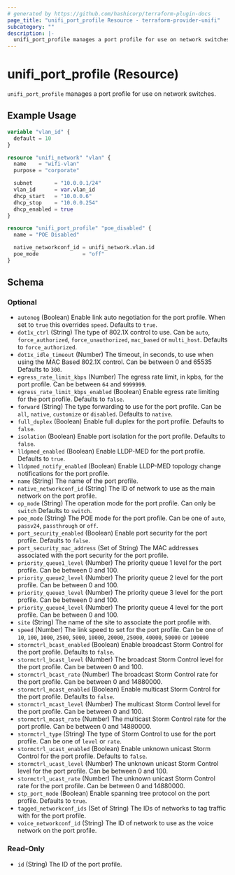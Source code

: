 ```yaml
---
# generated by https://github.com/hashicorp/terraform-plugin-docs
page_title: "unifi_port_profile Resource - terraform-provider-unifi"
subcategory: ""
description: |-
  unifi_port_profile manages a port profile for use on network switches.
---
```


# unifi_port_profile (Resource)

`unifi_port_profile` manages a port profile for use on network switches.

## Example Usage

```terraform
variable "vlan_id" {
  default = 10
}

resource "unifi_network" "vlan" {
  name    = "wifi-vlan"
  purpose = "corporate"

  subnet       = "10.0.0.1/24"
  vlan_id      = var.vlan_id
  dhcp_start   = "10.0.0.6"
  dhcp_stop    = "10.0.0.254"
  dhcp_enabled = true
}

resource "unifi_port_profile" "poe_disabled" {
  name = "POE Disabled"

  native_networkconf_id = unifi_network.vlan.id
  poe_mode              = "off"
}
```

<!-- schema generated by tfplugindocs -->
## Schema

### Optional

- `autoneg` (Boolean) Enable link auto negotiation for the port profile. When set to `true` this overrides `speed`. Defaults to `true`.
- `dot1x_ctrl` (String) The type of 802.1X control to use. Can be `auto`, `force_authorized`, `force_unauthorized`, `mac_based` or `multi_host`. Defaults to `force_authorized`.
- `dot1x_idle_timeout` (Number) The timeout, in seconds, to use when using the MAC Based 802.1X control. Can be between 0 and 65535 Defaults to `300`.
- `egress_rate_limit_kbps` (Number) The egress rate limit, in kpbs, for the port profile. Can be between `64` and `9999999`.
- `egress_rate_limit_kbps_enabled` (Boolean) Enable egress rate limiting for the port profile. Defaults to `false`.
- `forward` (String) The type forwarding to use for the port profile. Can be `all`, `native`, `customize` or `disabled`. Defaults to `native`.
- `full_duplex` (Boolean) Enable full duplex for the port profile. Defaults to `false`.
- `isolation` (Boolean) Enable port isolation for the port profile. Defaults to `false`.
- `lldpmed_enabled` (Boolean) Enable LLDP-MED for the port profile. Defaults to `true`.
- `lldpmed_notify_enabled` (Boolean) Enable LLDP-MED topology change notifications for the port profile.
- `name` (String) The name of the port profile.
- `native_networkconf_id` (String) The ID of network to use as the main network on the port profile.
- `op_mode` (String) The operation mode for the port profile. Can only be `switch` Defaults to `switch`.
- `poe_mode` (String) The POE mode for the port profile. Can be one of `auto`, `passv24`, `passthrough` or `off`.
- `port_security_enabled` (Boolean) Enable port security for the port profile. Defaults to `false`.
- `port_security_mac_address` (Set of String) The MAC addresses associated with the port security for the port profile.
- `priority_queue1_level` (Number) The priority queue 1 level for the port profile. Can be between 0 and 100.
- `priority_queue2_level` (Number) The priority queue 2 level for the port profile. Can be between 0 and 100.
- `priority_queue3_level` (Number) The priority queue 3 level for the port profile. Can be between 0 and 100.
- `priority_queue4_level` (Number) The priority queue 4 level for the port profile. Can be between 0 and 100.
- `site` (String) The name of the site to associate the port profile with.
- `speed` (Number) The link speed to set for the port profile. Can be one of `10`, `100`, `1000`, `2500`, `5000`, `10000`, `20000`, `25000`, `40000`, `50000` or `100000`
- `stormctrl_bcast_enabled` (Boolean) Enable broadcast Storm Control for the port profile. Defaults to `false`.
- `stormctrl_bcast_level` (Number) The broadcast Storm Control level for the port profile. Can be between 0 and 100.
- `stormctrl_bcast_rate` (Number) The broadcast Storm Control rate for the port profile. Can be between 0 and 14880000.
- `stormctrl_mcast_enabled` (Boolean) Enable multicast Storm Control for the port profile. Defaults to `false`.
- `stormctrl_mcast_level` (Number) The multicast Storm Control level for the port profile. Can be between 0 and 100.
- `stormctrl_mcast_rate` (Number) The multicast Storm Control rate for the port profile. Can be between 0 and 14880000.
- `stormctrl_type` (String) The type of Storm Control to use for the port profile. Can be one of `level` or `rate`.
- `stormctrl_ucast_enabled` (Boolean) Enable unknown unicast Storm Control for the port profile. Defaults to `false`.
- `stormctrl_ucast_level` (Number) The unknown unicast Storm Control level for the port profile. Can be between 0 and 100.
- `stormctrl_ucast_rate` (Number) The unknown unicast Storm Control rate for the port profile. Can be between 0 and 14880000.
- `stp_port_mode` (Boolean) Enable spanning tree protocol on the port profile. Defaults to `true`.
- `tagged_networkconf_ids` (Set of String) The IDs of networks to tag traffic with for the port profile.
- `voice_networkconf_id` (String) The ID of network to use as the voice network on the port profile.

### Read-Only

- `id` (String) The ID of the port profile.


